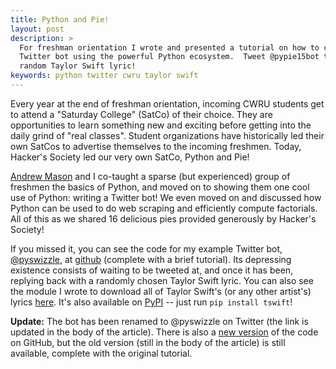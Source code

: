 ```yaml
---
title: Python and Pie!
layout: post
description: >
  For freshman orientation I wrote and presented a tutorial on how to create a
  Twitter bot using the powerful Python ecosystem.  Tweet @pypie15bot to get a
  random Taylor Swift lyric!
keywords: python twitter cwru taylor swift
---
```


Every year at the end of freshman orientation, incoming CWRU students get to
attend a "Saturday College" (SatCo) of their choice.  They are opportunities to
learn something new and exciting before getting into the daily grind of "real
classes".  Student organizations have historically led their own SatCos to
advertise themselves to the incoming freshmen.  Today, Hacker's Society led our
very own SatCo, Python and Pie!

[Andrew Mason](https://fixedpoint.xyz) and I co-taught a sparse (but
experienced) group of freshmen the basics of Python, and moved on to showing
them one cool use of Python: writing a Twitter bot!  We even moved on and
discussed how Python can be used to do web scraping and efficiently compute
factorials.  All of this as we shared 16 delicious pies provided generously by
Hacker's Society!

If you missed it, you can see the code for my example Twitter bot,
[@pyswizzle](https://twitter.com/pyswizzle), at
[github](https://github.com/brenns10/pypie15int) (complete with a brief
tutorial). Its depressing existence consists of waiting to be tweeted at, and
once it has been, replying back with a randomly chosen Taylor Swift lyric.  You
can also see the module I wrote to download all of Taylor Swift's (or any other
artist's) lyrics [here](https://github.com/brenns10/tswift).  It's also
available on [PyPI](https://pypi.python.org/pypi/tswift) -- just run `pip
install tswift`!

**Update:** The bot has been renamed to @pyswizzle on Twitter (the link is
  updated in the body of the article).  There is also a
  [new version](https://github.com/brenns10/pyswizzle) of the code on GitHub,
  but the old version (still in the body of the article) is still available,
  complete with the original tutorial.
